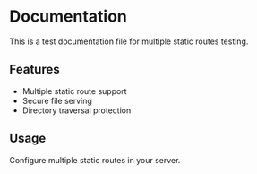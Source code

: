 # Documentation

This is a test documentation file for multiple static routes testing.

## Features

- Multiple static route support
- Secure file serving
- Directory traversal protection

## Usage

Configure multiple static routes in your server.